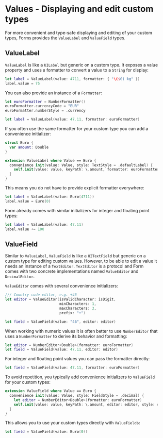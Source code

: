 # Values - Displaying and edit custom types

For more convenient and type-safe displaying and editing of your custom types,  Forms provides the `ValueLabel` and `ValueField` types.

## ValueLabel

`ValueLabel` is like a `UILabel` but generic on a custom type. It exposes a value property and uses a formatter to convert a value to a `String` for display:

```swift
let label = ValueLabel(value: 4711, formatter: { "\($0) kg" })
label.value = 75
```

You can also provide an instance of a `Formatter`:

```swift
let euroFormatter = NumberFormatter()
euroFormatter.currencyCode = "EUR"
euroFormatter.numberStyle = .currency

let label = ValueLabel(value: 47.11, formatter: euroFormatter)
```

If you often use the same formatter for your custom type you can add a convenience initializer:

```swift
struct Euro {
  var amount: Double
}

extension ValueLabel where Value == Euro {
  convenience init(value: Value, style: TextStyle = .defaultLabel) {
    self.init(value: value, keyPath: \.amount, formatter: euroFormatter)
  }
}
```

This means you do not have to provide explicit formatter everywhere:

```swift
let label = ValueLabel(value: Euro(4711))
label.value = Euro(0)
```

Form already comes with similar initializers for integer and floating point types:

```swift
let label = ValueLabel(value: 47.11)
label.value += 100
```

## ValueField

Similar to `ValueLabel`, `ValueField` is like a `UITextField` but generic on a custom type for editing custom values. However, to be able to edit a value it needs an instance of a `TextEditor`. `TextEditor` is a protocol and Form comes with two concrete implementations named `ValueEditor` and `DecimalEditor`.

`ValueEditor` comes with several convenience initializers:

```swift
/// Country code editor, e.g. +46
let editor = ValueEditor(isValidCharacter: isDigit, 
                         minCharacters: 1, 
                         maxCharacters: 3, 
                         prefix: "+")

let field = ValueField(value: "46", editor: editor)
```

When working with numeric values it is often better to use `NumberEditor` that uses a `NumberFormatter` to derive its behavior and formatting:

```swift
let editor = NumberEditor<Double>(formatter: euroFormatter)
let field = ValueField(value: 47.11, editor: editor)
```

For integer and floating point values you can pass the formatter directly:

```swift
let field = ValueField(value: 47.11, formatter: euroFormatter)
```

To avoid repetition, you typically add convenience initializers to `ValueField` for your custom types:

```swift
extension ValueField where Value == Euro {
  convenience init(value: Value, style: FieldStyle = .decimal) {
    let editor = NumberEditor<Double>(formatter: euroFormatter)
    self.init(value: value, keyPath: \.amount, editor: editor, style: style)
  }
}
```
 
This allows you to use your custom types directly with `ValueField`s:

```swift
let field = ValueField(value: Euro(0))
```
